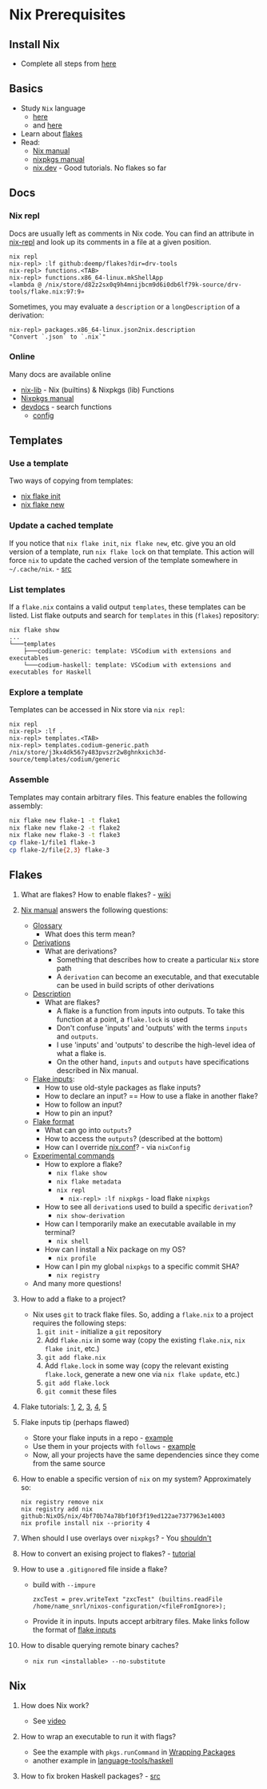 # Nix Prerequisites

## Install Nix

- Complete all steps from [here](InstallNix.md)

## Basics

- Study `Nix` language
  - [here](https://nixos.wiki/wiki/Overview_of_the_Nix_Language)
  - and [here](https://nixos.org/manual/nix/unstable/language/index.html)
- Learn about [flakes](#flakes)
- Read:
  - [Nix manual](https://nixos.org/manual/nix/unstable/command-ref/nix-store.html?searchbar=&search=s)
  - [nixpkgs manual](https://nixos.org/manual/nixpkgs/unstable)
  - [nix.dev](https://nix.dev/) - Good tutorials. No flakes so far

## Docs

### Nix repl

Docs are usually left as comments in Nix code. You can find an attribute in [nix-repl](https://nixos.org/manual/nix/stable/command-ref/new-cli/nix3-repl.html) and look up its comments in a file at a given position.

```console
nix repl
nix-repl> :lf github:deemp/flakes?dir=drv-tools
nix-repl> functions.<TAB>
nix-repl> functions.x86_64-linux.mkShellApp
«lambda @ /nix/store/d82z2sx0q9h4mnijbcm9d6i0db6lf79k-source/drv-tools/flake.nix:97:9»
```

Sometimes, you may evaluate a `description` or a `longDescription` of a derivation:

```console
nix-repl> packages.x86_64-linux.json2nix.description
"Convert `.json` to `.nix`"
```

### Online

Many docs are available online

- [nix-lib](https://teu5us.github.io/nix-lib.html) - Nix (builtins) & Nixpkgs (lib) Functions
- [Nixpkgs manual](https://nixos.org/manual/nixpkgs/stable/#nixpkgs-manual)
- [devdocs](https://devdocs.io/) - search functions
  - [config](./devdocs-config.json)

## Templates

### Use a template

Two ways of copying from templates:

- [nix flake init](https://nixos.org/manual/nix/stable/command-ref/new-cli/nix3-flake-init.html)
- [nix flake new](https://nixos.org/manual/nix/stable/command-ref/new-cli/nix3-flake-new.html)

### Update a cached template

If you notice that `nix flake init`, `nix flake new`, etc. give you an old version of a template, run `nix flake lock` on that template. This action will force `nix` to update the cached version of the template somewhere in `~/.cache/nix`. - [src](https://t.me/ru_nixos/140144)

### List templates

If a `flake.nix` contains a valid output `templates`, these templates can be listed.
List flake outputs and search for `templates` in this (`flakes`) repository:

```console
nix flake show
...
└───templates
    ├───codium-generic: template: VSCodium with extensions and executables
    └───codium-haskell: template: VSCodium with extensions and executables for Haskell
```

### Explore a template

Templates can be accessed in Nix store via `nix repl`:

```console
nix repl
nix-repl> :lf .
nix-repl> templates.<TAB>
nix-repl> templates.codium-generic.path
/nix/store/j3kx4dk567y483pvszr2w8ghnkxich3d-source/templates/codium/generic
```

### Assemble

Templates may contain arbitrary files. This feature enables the following assembly:

```sh
nix flake new flake-1 -t flake1
nix flake new flake-2 -t flake2
nix flake new flake-3 -t flake3
cp flake-1/file1 flake-3
cp flake-2/file{2,3} flake-3
```

## Flakes

1. What are flakes? How to enable flakes? - [wiki](https://nixos.wiki/wiki/Flakes)

1. [Nix manual](https://nixos.org/manual/nix/unstable/) answers the following questions:
   - [Glossary](https://nixos.org/manual/nix/unstable/glossary.html#glossary)
     - What does this term mean?
   - [Derivations](https://nixos.org/manual/nix/unstable/language/derivations.html#derivations)
     - What are derivations?
       - Something that describes how to create a particular `Nix` store path
       - A `derivation` can become an executable, and that executable can be used in build scripts of other derivations
   - [Description](https://nixos.org/manual/nix/unstable/command-ref/new-cli/nix3-flake.html#description)
     - What are flakes?
       - A flake is a function from inputs into outputs. To take this function at a point, a `flake.lock` is used
       - Don't confuse 'inputs' and 'outputs' with the terms `inputs` and `outputs`.
       - I use 'inputs' and 'outputs' to describe the high-level idea of what a flake is.
       - On the other hand, `inputs` and `outputs` have specifications described in Nix manual.
   - [Flake inputs](https://nixos.org/manual/nix/unstable/command-ref/new-cli/nix3-flake.html#flake-inputs):
     - How to use old-style packages as flake inputs?
     - How to declare an input? == How to use a flake in another flake?
     - How to follow an input?
     - How to pin an input?
   - [Flake format](https://nixos.org/manual/nix/unstable/command-ref/new-cli/nix3-flake.html#flake-format)
     - What can go into `outputs`?
     - How to access the `outputs`? (described at the bottom)
     - How can I override [nix.conf](https://nixos.org/manual/nix/unstable/command-ref/conf-file.html)? - via `nixConfig`
   - [Experimental commands](https://nixos.org/manual/nix/unstable/command-ref/experimental-commands.html)
     - How to explore a flake?
       - `nix flake show`
       - `nix flake metadata`
       - `nix repl`
         - `nix-repl> :lf nixpkgs` - load flake `nixpkgs`
     - How to see all `derivation`s used to build a specific `derivation`?
       - `nix show-derivation`
     - How can I temporarily make an executable available in my terminal?
       - `nix shell`
     - How can I install a Nix package on my OS?
       - `nix profile`
     - How can I pin my global `nixpkgs` to a specific commit SHA?
       - `nix registry`
   - And many more questions!

1. How to add a flake to a project?
    - Nix uses `git` to track flake files. So, adding a `flake.nix` to a project requires the following steps:
       1. `git init` - initialize a `git` repository
       1. Add `flake.nix` in some way (copy the existing `flake.nix`, `nix flake init`, etc.)
       1. `git add flake.nix`
       1. Add `flake.lock` in some way (copy the relevant existing `flake.lock`, generate a new one via `nix flake update`, etc.)
       1. `git add flake.lock`
       1. `git commit` these files

1. Flake tutorials: [1](https://nix-tutorial.gitlabpages.inria.fr/nix-tutorial/flakes.html?highlight=flake), [2](https://yuanwang.ca/posts/getting-started-with-flakes.html), [3](https://ghedam.at/a-tour-of-nix-flakes), [4](https://xeiaso.net/blog/nix-flakes-2-2022-02-27), [5](https://myme.no/posts/2022-01-16-nixos-the-ultimate-dev-environment.html#launch-script)

1. Flake inputs tip (perhaps flawed)
   - Store your flake inputs in a repo - [example](https://github.com/deemp/flakes/blob/2395f79740fdc5f14f91db10b1acd2892cdee28c/source-flake)
   - Use them in your projects with `follows` - [example](https://github.com/deemp/flakes/blob/2395f79740fdc5f14f91db10b1acd2892cdee28c/codium/flake.nix#L5)
   - Now, all your projects have the same dependencies since they come from the same source

1. How to enable a specific version of `nix` on my system? Approximately so:

   ```console
   nix registry remove nix
   nix registry add nix github:NixOS/nix/4bf70b74a78bf10f3f19ed122ae7377963e14003
   nix profile install nix --priority 4
   ```

1. When should I use overlays over `nixpkgs`? - You [shouldn't](https://zimbatm.com/notes/1000-instances-of-nixpkgs)

1. How to convert an exising project to flakes? - [tutorial](https://garnix.io/blog/converting-to-flakes)

1. How to use a `.gitignore`d file inside a flake?

   - build with `--impure`

      ```console
      zxcTest = prev.writeText "zxcTest" (builtins.readFile /home/name_snrl/nixos-configuration/<fileFromIgnore>);
      ```

   - Provide it in inputs. Inputs accept arbitrary files. Make links follow the format of [flake inputs](https://nixos.org/manual/nix/stable/command-ref/new-cli/nix3-flake.html#flake-inputs)

1. How to disable querying remote binary caches?

     - `nix run <installable> --no-substitute`

## Nix

1. How does Nix work?

   - See [video](https://www.youtube.com/watch?v=GMQPzv3Sx58)

1. How to wrap an executable to run it with flags?
   - See the example with `pkgs.runCommand` in [Wrapping Packages](https://nixos.wiki/wiki/Nix_Cookbook#Wrapping_packages)
   - another example in [language-tools/haskell](https://github.com/deemp/flakes/blob/4ed230763b12a2805b0369cf4446fff1e490a582/language-tools/haskell/flake.nix#L36)

1. How to fix broken Haskell packages? - [src](https://gutier.io/post/development-fixing-broken-haskell-packages-nixpkgs/)
